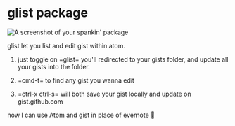 # glist package

![A screenshot of your spankin' package](https://raw.github.com/jcouyang/glist/master/media/glist.gif)

glist let you list and edit gist within atom.

1. just toggle on =glist= you'll redirected to your gists folder, and update all your gists into the folder.

2. =cmd-t= to find any gist you wanna edit

3. =ctrl-x ctrl-s= will both save your gist locally and update on gist.github.com

now I can use Atom and gist in place of evernote :beer:

